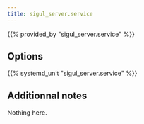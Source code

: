 ```yaml
---
title: sigul_server.service
---
```


{{% provided_by "sigul_server.service" %}}

## Options

{{% systemd_unit "sigul_server.service" %}}

## Additionnal notes

Nothing here.